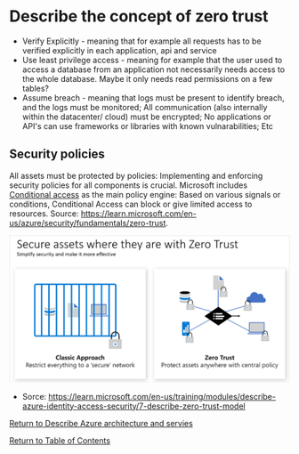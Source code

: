 # Describe the concept of zero trust

* Verify Explicitly - meaning that for example all requests has to be verified explicitly in each application, api and service
* Use least privilege access - meaning for example that the user used to access a database from an application not necessarily needs access to the whole database. Maybe it only needs read permissions on a few tables?
* Assume breach - meaning that logs must be present to identify breach, and the logs must be monitored; All communication (also internally within the datacenter/ cloud) must be encrypted; No applications or API's can use frameworks or libraries with known vulnarabilities; Etc

## Security policies
All assets must be protected by policies: Implementing and enforcing security policies for all components is crucial. Microsoft includes [Conditional access](44-Describe-Microsoft-Entra-Conditional-Access.md) as the main policy engine: Based on various signals or conditions, Conditional Access can block or give limited access to resources. Source: https://learn.microsoft.com/en-us/azure/security/fundamentals/zero-trust.

![Zero Trust](img/zero-trust.png)

* Sorce: https://learn.microsoft.com/en-us/training/modules/describe-azure-identity-access-security/7-describe-zero-trust-model

[Return to Describe Azure architecture and servies](README.md)

[Return to Table of Contents](../README.md)
